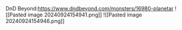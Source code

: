 DnD Beyond:https://www.dndbeyond.com/monsters/16980-planetar
![[Pasted image 20240924154941.png]]
![[Pasted image 20240924154946.png]]